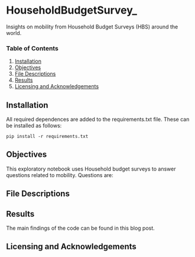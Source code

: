 # HouseholdBudgetSurvey_
Insights on mobility from Household Budget Surveys (HBS) around the world.

### Table of Contents

1. [Installation](#installation)
2. [Objectives](#objectives)
3. [File Descriptions](#files)
4. [Results](#results)
5. [Licensing and Acknowledgements](#acknowledgments)

## Installation <a name="installation"></a>
All required dependences are added to the requirements.txt file. These can be installed as follows:

```
pip install -r requirements.txt
```


## Objectives <a name="objectives"></a>
This exploratory notebook uses Household budget surveys to answer questions related to mobility.
Questions are:


## File Descriptions <a name="files"></a>

## Results <a name="results"></a>

The main findings of the code can be found in this blog post.

## Licensing and Acknowledgements <a name="acknowledgments"></a>


